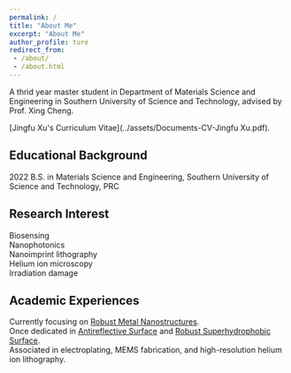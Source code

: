 ```yaml
---
permalink: /
title: "About Me"
excerpt: "About Me"
author_profile: ture
redirect_from: 
 - /about/
 - /about.html
---
```


A thrid year master student in Department of Materials Science and Engineering in Southern University of Science and Technology, advised by Prof. Xing Cheng.

[Jingfu Xu's Curriculum Vitae](../assets/Documents-CV-Jingfu Xu.pdf).

Educational Background
------
2022   B.S. in Materials Science and Engineering, Southern University of Science and Technology, PRC

Research Interest
------
Biosensing  
Nanophotonics  
Nanoimprint lithography  
Helium ion microscopy  
Irradiation damage    

Academic Experiences
------
Currently focusing on [Robust Metal Nanostructures](../images/metal.jpg).  
Once dedicated in [Antireflective Surface](../images/antireflective.jpg) and [Robust Superhydrophobic Surface](../images/superhydrophobic.jpg).  
Associated in electroplating, MEMS fabrication, and high-resolution helium ion lithography.
